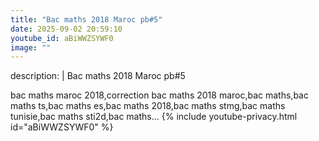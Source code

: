 ```yaml
---
title: "Bac maths 2018 Maroc pb#5"
date: 2025-09-02 20:59:10 
youtube_id: aBiWWZSYWF0
image: ""
---
```

description: |
  Bac maths 2018 Maroc pb#5
  
  bac maths maroc 2018,correction bac maths 2018 maroc,bac maths,bac maths ts,bac maths es,bac maths 2018,bac maths stmg,bac maths tunisie,bac maths sti2d,bac maths...
{% include youtube-privacy.html id="aBiWWZSYWF0" %}
